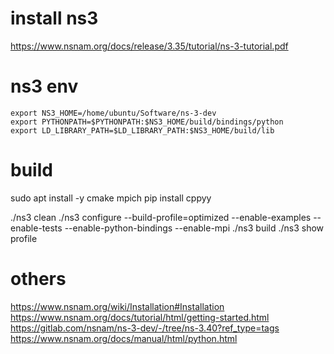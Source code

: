 # install ns3
https://www.nsnam.org/docs/release/3.35/tutorial/ns-3-tutorial.pdf

# ns3 env
```shell
export NS3_HOME=/home/ubuntu/Software/ns-3-dev
export PYTHONPATH=$PYTHONPATH:$NS3_HOME/build/bindings/python
export LD_LIBRARY_PATH=$LD_LIBRARY_PATH:$NS3_HOME/build/lib
```

# build
sudo apt install -y cmake mpich
pip install cppyy

./ns3 clean
./ns3 configure  --build-profile=optimized --enable-examples --enable-tests --enable-python-bindings --enable-mpi
./ns3 build
./ns3 show profile

# others
https://www.nsnam.org/wiki/Installation#Installation
https://www.nsnam.org/docs/tutorial/html/getting-started.html
https://gitlab.com/nsnam/ns-3-dev/-/tree/ns-3.40?ref_type=tags
https://www.nsnam.org/docs/manual/html/python.html